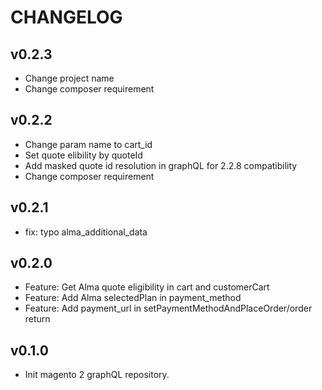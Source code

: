 CHANGELOG
=========

v0.2.3
------
* Change project name
* Change composer requirement

v0.2.2
------
 * Change param name to cart_id
 * Set quote elibility by quoteId
 * Add masked quote id resolution in graphQL for 2.2.8 compatibility
 * Change composer requirement

v0.2.1
------

* fix: typo alma_additional_data

v0.2.0
------

* Feature: Get Alma quote eligibility in cart and customerCart
* Feature: Add Alma selectedPlan in payment_method
* Feature: Add payment_url in setPaymentMethodAndPlaceOrder/order return 

v0.1.0
------

* Init magento 2 graphQL repository.

